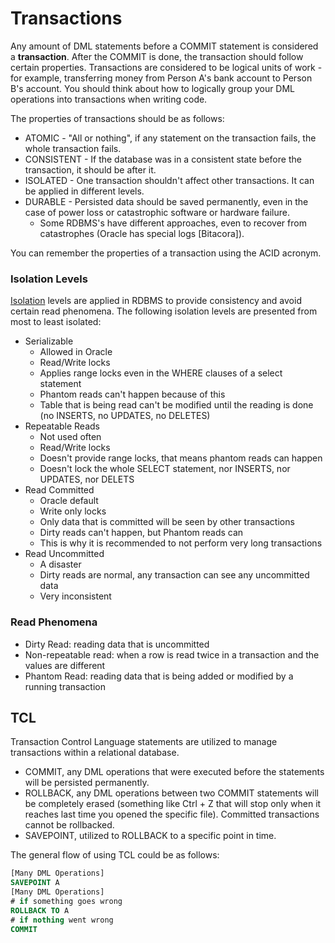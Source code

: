 # Transactions

Any amount of DML statements before a COMMIT statement is considered a **transaction**. After the COMMIT is done, the transaction should follow certain properties. Transactions are considered to be logical units of work - for example, transferring money from Person A's bank account to Person B's account. You should think about how to logically group your DML operations into transactions when writing code.

The properties of transactions should be as follows:

* ATOMIC - "All or nothing", if any statement on the transaction fails, the whole transaction fails.
* CONSISTENT - If the database was in a consistent state before the transaction, it should be after it.
* ISOLATED - One transaction shouldn't affect other transactions. It can be applied in different levels.
* DURABLE - Persisted data should be saved permanently, even in the case of power loss or catastrophic software or hardware failure.
  * Some RDBMS's have different approaches, even to recover from catastrophes (Oracle has special logs [Bitacora]).

You can remember the properties of a transaction using the ACID acronym.

### Isolation Levels

[Isolation](https://en.wikipedia.org/wiki/Isolation_(database_systems)) levels are applied in RDBMS to provide consistency and avoid certain read phenomena. The following isolation levels are presented from most to least isolated:

* Serializable
  * Allowed in Oracle
  * Read/Write locks
  * Applies range locks even in the WHERE clauses of a select statement
  * Phantom reads can't happen because of this
  * Table that is being read can't be modified until the reading is done (no INSERTS, no UPDATES, no DELETES)
* Repeatable Reads
  * Not used often
  * Read/Write locks
  * Doesn't provide range locks, that means phantom reads can happen
  * Doesn't lock the whole SELECT statement, nor INSERTS, nor UPDATES, nor DELETS
* Read Committed
  * Oracle default
  * Write only locks
  * Only data that is committed will be seen by other transactions
  * Dirty reads can't happen, but Phantom reads can
  * This is why it is recommended to not perform very long transactions
* Read Uncommitted
  * A disaster
  * Dirty reads are normal, any transaction can see any uncommitted data
  * Very inconsistent

### Read Phenomena

* Dirty Read: reading data that is uncommitted
* Non-repeatable read: when a row is read twice in a transaction and the values are different
* Phantom Read: reading data that is being added or modified by a running transaction


## TCL
Transaction Control Language statements are utilized to manage transactions within a relational database.

* COMMIT, any DML operations that were executed before the statements will be persisted permanently.
* ROLLBACK, any DML operations between two COMMIT statements will be completely erased (something like Ctrl + Z that will stop only when it reaches last time you opened the specific file). Committed transactions cannot be rollbacked.
* SAVEPOINT, utilized to ROLLBACK to a specific point in time.

The general flow of using TCL could be as follows:

```sql
[Many DML Operations]
SAVEPOINT A
[Many DML Operations]
# if something goes wrong
ROLLBACK TO A
# if nothing went wrong
COMMIT
```

